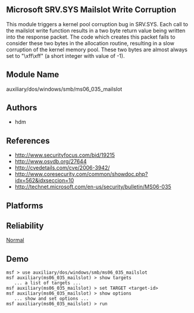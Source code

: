 ## Microsoft SRV.SYS Mailslot Write Corruption

This module triggers a kernel pool corruption bug in 
SRV.SYS. Each call to the mailslot write function results in 
a two byte return value being written into the response 
packet. The code which creates this packet fails to consider 
these two bytes in the allocation routine, resulting in a 
slow corruption of the kernel memory pool. These two bytes 
are almost always set to "\xff\xff" (a short integer with 
value of -1).


## Module Name
auxiliary/dos/windows/smb/ms06_035_mailslot

## Authors
* hdm


## References
* http://www.securityfocus.com/bid/19215
* http://www.osvdb.org/27644
* http://cvedetails.com/cve/2006-3942/
* http://www.coresecurity.com/common/showdoc.php?idx=562&idxseccion=10
* http://technet.microsoft.com/en-us/security/bulletin/MS06-035




## Platforms


## Reliability
[Normal](https://github.com/rapid7/metasploit-framework/wiki/Exploit-Ranking)

## Demo

```
msf > use auxiliary/dos/windows/smb/ms06_035_mailslot
msf auxiliary(ms06_035_mailslot) > show targets
   ... a list of targets ...
msf auxiliary(ms06_035_mailslot) > set TARGET <target-id>
msf auxiliary(ms06_035_mailslot) > show options
   ... show and set options ...
msf auxiliary(ms06_035_mailslot) > run
```
    
    